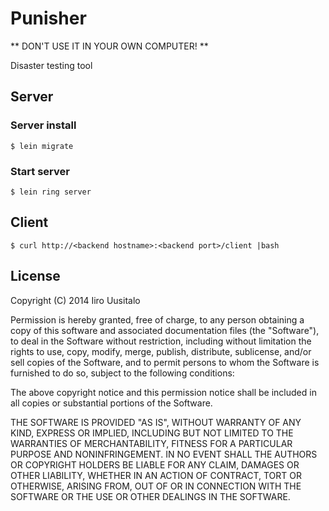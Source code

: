 # Punisher

** DON'T USE IT IN YOUR OWN COMPUTER! **

Disaster testing tool


## Server

### Server install

    $ lein migrate

### Start server

    $ lein ring server


## Client

    $ curl http://<backend hostname>:<backend port>/client |bash


## License

Copyright (C) 2014 Iiro Uusitalo


Permission is hereby granted, free of charge, to any person obtaining a copy of this software and associated documentation files (the "Software"), to deal in the Software without restriction, including without limitation the rights to use, copy, modify, merge, publish, distribute, sublicense, and/or sell copies of the Software, and to permit persons to whom the Software is furnished to do so, subject to the following conditions:

The above copyright notice and this permission notice shall be included in all copies or substantial portions of the Software.

THE SOFTWARE IS PROVIDED "AS IS", WITHOUT WARRANTY OF ANY KIND, EXPRESS OR IMPLIED, INCLUDING BUT NOT LIMITED TO THE WARRANTIES OF MERCHANTABILITY, FITNESS FOR A PARTICULAR PURPOSE AND NONINFRINGEMENT. IN NO EVENT SHALL THE AUTHORS OR COPYRIGHT HOLDERS BE LIABLE FOR ANY CLAIM, DAMAGES OR OTHER LIABILITY, WHETHER IN AN ACTION OF CONTRACT, TORT OR OTHERWISE, ARISING FROM, OUT OF OR IN CONNECTION WITH THE SOFTWARE OR THE USE OR OTHER DEALINGS IN THE SOFTWARE.
